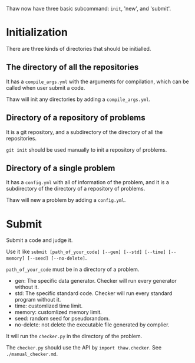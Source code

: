 Thaw now have three basic subcommand: `init`, 'new', and 'submit'.

# Initialization

There are three kinds of directories that should be initialled.

## The directory of all the repositories

It has a `compile_args.yml` with the arguments for compilation, which can be called when user submit a code.

Thaw will init any directories by adding a `compile_args.yml`.

## Directory of a repository of problems

It is a git repository, and a subdirectory of the directory of all the repositories.

`git init` should be used manually to init a repository of problems.

## Directory of a single problem

It has a `config.yml` with all of information of the problem, and it is a subdirectory of the directory of a repository of problems.

Thaw will new a problem by adding a `config.yml`.

# Submit

Submit a code and judge it.

Use it like `submit [path_of_your_code] [--gen] [--std] [--time] [--memory] [--seed] [--no-delete]`.

`path_of_your_code` must be in a directory of a problem.

- gen: The specific data generator. Checker will run every generator without it.
- std: The specific standard code. Checker will run every standard program without it.
- time: customlized time limit.
- memory: customlized memory limit.
- seed: random seed for pseudorandom.
- no-delete: not delete the executable file generated by complier.

It will run the `checker.py` in the directory of the problem.

The `checker.py` should use the API by `import thaw.checker`. See `./manual_checker.md`.

